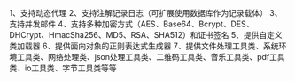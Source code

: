 1、支持动态代理
2、支持注解记录日志（可扩展使用数据库作为记录载体）
3、支持并发邮件
4、支持多种加密方式（AES、Base64、Bcrypt、DES、DHCrypt、HmacSha256、MD5、RSA、SHA512）和证书签名
5、提供自定义类加载器
6、提供面向对象的正则表达式生成器
7、提供文件处理工具类、系统环境工具类、网络处理类、json处理工具类、二维码工具类、音乐工具类、pdf工具类、io工具类、字节工具类等等
